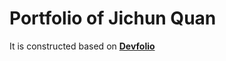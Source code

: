 # Portfolio of Jichun Quan
It is constructed based on **[Devfolio](https://github.com/RyanFitzgerald/devfolio)**
